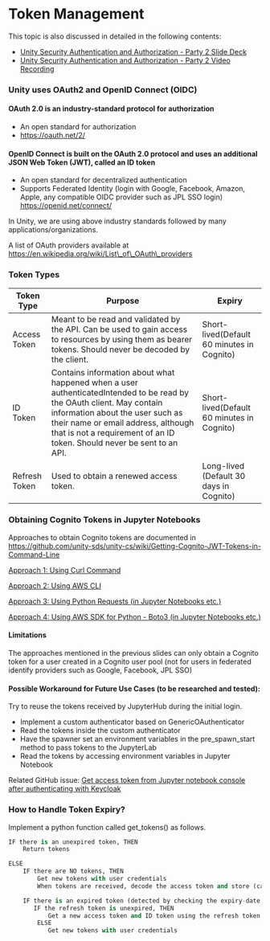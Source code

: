 # Token Management



This topic is also discussed in detailed in the following contents:

* [Unity Security Authentication and Authorization - Party 2 Slide Deck](https://docs.google.com/presentation/d/1wNppS59cjFRivjkim6OdFNoTO-n0E2hGG66lvBw\_EC8/edit#slide=id.g149160e0eee\_2\_42)
* [Unity Security Authentication and Authorization - Party 2 Video Recording](https://jpl.webex.com/webappng/sites/jpl/recording/5b172d410abd103b9afa005056818699/playback)

### Unity uses OAuth2 and OpenID Connect (OIDC)

#### OAuth 2.0 is an industry-standard protocol for authorization

* An open standard for authorization
* https://oauth.net/2/

#### OpenID Connect is built on the OAuth 2.0 protocol and uses an additional JSON Web Token (JWT), called an ID token

* An open standard for decentralized authentication
* Supports Federated Identity (login with Google, Facebook, Amazon, Apple, any compatible OIDC provider such as JPL SSO login) https://openid.net/connect/

In Unity, we are using above industry standards followed by many applications/organizations.

A list of OAuth providers available at https://en.wikipedia.org/wiki/List\_of\_OAuth\_providers

### Token Types

| Token Type    | Purpose                                                                                                                                                                                                                                                                   | Expiry                                     |
| ------------- | ------------------------------------------------------------------------------------------------------------------------------------------------------------------------------------------------------------------------------------------------------------------------- | ------------------------------------------ |
| Access Token  | Meant to be read and validated by the API. Can be used to gain access to resources by using them as bearer tokens. Should never be decoded by the client.                                                                                                                 | Short-lived(Default 60 minutes in Cognito) |
| ID Token      | Contains information about what happened when a user authenticatedIntended to be read by the OAuth client. May contain information about the user such as their name or email address, although that is not a requirement of an ID token. Should never be sent to an API. | Short-lived(Default 60 minutes in Cognito) |
| Refresh Token | Used to obtain a renewed access token.                                                                                                                                                                                                                                    | Long-lived (Default 30 days in Cognito)    |

### Obtaining Cognito Tokens in Jupyter Notebooks

Approaches to obtain Cognito tokens are documented in https://github.com/unity-sds/unity-cs/wiki/Getting-Cognito-JWT-Tokens-in-Command-Line

[Approach 1: Using Curl Command](https://github.com/unity-sds/unity-cs/wiki/Getting-Cognito-JWT-Tokens-in-Command-Line#approach-1-using-curl-command)

[Approach 2: Using AWS CLI](https://github.com/unity-sds/unity-cs/wiki/Getting-Cognito-JWT-Tokens-in-Command-Line#approach-2-using-aws-cli)

[Approach 3: Using Python Requests (in Jupyter Notebooks etc.)](https://github.com/unity-sds/unity-cs/wiki/Getting-Cognito-JWT-Tokens-in-Command-Line#approach-3-using-python-requests-in-jupyter-notebooks-etc)

[Approach 4: Using AWS SDK for Python - Boto3 (in Jupyter Notebooks etc.)](https://github.com/unity-sds/unity-cs/wiki/Getting-Cognito-JWT-Tokens-in-Command-Line#approach-4-using-aws-sdk-for-python---boto3-in-jupyter-notebooks-etc)

#### Limitations

The approaches mentioned in the previous slides can only obtain a Cognito token for a user created in a Cognito user pool (not for users in federated identify providers such as Google, Facebook, JPL SSO)

#### Possible Workaround for Future Use Cases (to be researched and tested):

Try to reuse the tokens received by JupyterHub during the initial login.

* Implement a custom authenticator based on GenericOAuthenticator
* Read the tokens inside the custom authenticator
* Have the spawner set an environment variables in the pre\_spawn\_start method to pass tokens to the JupyterLab
* Read the tokens by accessing environment variables in Jupyter Notebook

Related GitHub issue: [Get access token from Jupyter notebook console after authenticating with Keycloak](https://github.com/jupyterhub/oauthenticator/issues/203)

### How to Handle Token Expiry?

Implement a python function called get\_tokens() as follows.

```python
IF there is an unexpired token, THEN
    Return tokens

ELSE
    IF there are NO tokens, THEN
        Get new tokens with user credentials
        When tokens are received, decode the access token and store (cache) the expiry date (epoch value) in a variable (expiry-date)

    IF there is an expired token (detected by checking the expiry-date variable), THEN
       IF the refresh token is unexpired, THEN
           Get a new access token and ID token using the refresh token
        ELSE
           Get new tokens with user credentials
```

